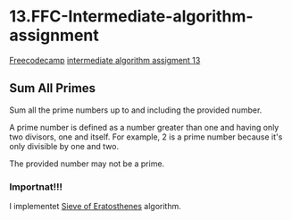 # 13.FFC-Intermediate-algorithm-assignment

[Freecodecamp](https://www.freecodecamp.org/) [intermediate algorithm assigment 13](https://learn.freecodecamp.org/javascript-algorithms-and-data-structures/intermediate-algorithm-scripting/sum-all-primes/)

## Sum All Primes

Sum all the prime numbers up to and including the provided number.

A prime number is defined as a number greater than one and having only two divisors, one and itself. For example, 2 is a prime number because it's only divisible by one and two.

The provided number may not be a prime.

### Importnat!!! 
I implementet [Sieve of Eratosthenes](https://en.wikipedia.org/wiki/Sieve_of_Eratosthenes) algorithm.